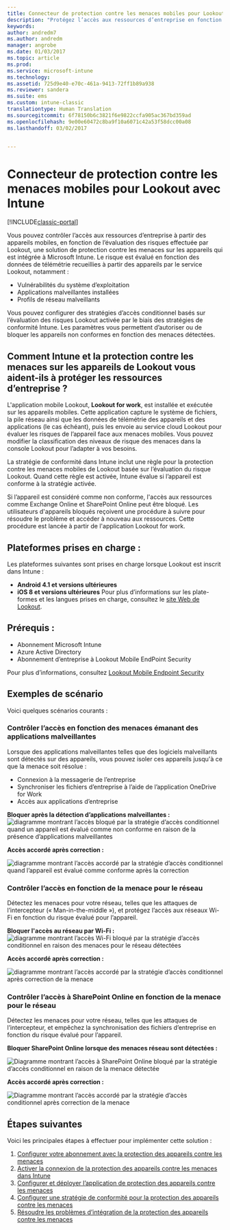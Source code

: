 ```yaml
---
title: Connecteur de protection contre les menaces mobiles pour Lookout | Microsoft Docs
description: "Protégez l’accès aux ressources d’entreprise en fonction du risque lié aux appareils, au réseau et aux applications avec le connecteur de protection contre les menaces mobiles pour Lookout et Intune."
keywords: 
author: andredm7
ms.author: andredm
manager: angrobe
ms.date: 01/03/2017
ms.topic: article
ms.prod: 
ms.service: microsoft-intune
ms.technology: 
ms.assetid: 725d9e40-e70c-461a-9413-72ff1b89a938
ms.reviewer: sandera
ms.suite: ems
ms.custom: intune-classic
translationtype: Human Translation
ms.sourcegitcommit: 6f78150b6c3821f6e9822ccfa905ac367bd359ad
ms.openlocfilehash: 9e00e60472c8ba9f10a6071c42a53f58dcc00a08
ms.lasthandoff: 03/02/2017


---
```


# <a name="lookout-mobile-threat-defense-connector-with-intune"></a>Connecteur de protection contre les menaces mobiles pour Lookout avec Intune

[!INCLUDE[classic-portal](../includes/classic-portal.md)]

Vous pouvez contrôler l’accès aux ressources d’entreprise à partir des appareils mobiles, en fonction de l’évaluation des risques effectuée par Lookout, une solution de protection contre les menaces sur les appareils qui est intégrée à Microsoft Intune. Le risque est évalué en fonction des données de télémétrie recueillies à partir des appareils par le service Lookout, notamment :
- Vulnérabilités du système d’exploitation
- Applications malveillantes installées
- Profils de réseau malveillants

Vous pouvez configurer des stratégies d’accès conditionnel basés sur l’évaluation des risques Lookout activée par le biais des stratégies de conformité Intune. Les paramètres vous permettent d’autoriser ou de bloquer les appareils non conformes en fonction des menaces détectées.

## <a name="how-do-intune-and-lookout-device-threat-protection-help-protect-company-resources"></a>Comment Intune et la protection contre les menaces sur les appareils de Lookout vous aident-ils à protéger les ressources d’entreprise ?
L'application mobile Lookout, **Lookout for work**, est installée et exécutée sur les appareils mobiles. Cette application capture le système de fichiers, la pile réseau ainsi que les données de télémétrie des appareils et des applications (le cas échéant), puis les envoie au service cloud Lookout pour évaluer les risques de l’appareil face aux menaces mobiles. Vous pouvez modifier la classification des niveaux de risque des menaces dans la console Lookout pour l’adapter à vos besoins.  

La stratégie de conformité dans Intune inclut une règle pour la protection contre les menaces mobiles de Lookout basée sur l’évaluation du risque Lookout. Quand cette règle est activée, Intune évalue si l’appareil est conforme à la stratégie activée.

Si l’appareil est considéré comme non conforme, l'accès aux ressources comme Exchange Online et SharePoint Online peut être bloqué. Les utilisateurs d'appareils bloqués reçoivent une procédure à suivre pour résoudre le problème et accéder à nouveau aux ressources. Cette procédure est lancée à partir de l'application Lookout for work.

## <a name="supported-platforms"></a>Plateformes prises en charge :
Les plateformes suivantes sont prises en charge lorsque Lookout est inscrit dans Intune :
* **Android 4.1 et versions ultérieures**
* **iOS 8 et versions ultérieures** Pour plus d’informations sur les plate-formes et les langues prises en charge, consultez le [site Web de Lookout](https://personal.support.lookout.com/hc/en-us/articles/114094140253).

## <a name="prerequisites"></a>Prérequis :
* Abonnement Microsoft Intune
* Azure Active Directory
* Abonnement d’entreprise à Lookout Mobile EndPoint Security  

Pour plus d’informations, consultez [Lookout Mobile Endpoint Security](https://www.lookout.com/products/mobile-endpoint-security)

## <a name="sample-scenarios"></a>Exemples de scénario
Voici quelques scénarios courants :

### <a name="control-access-based-on-threats-from-malicious-apps"></a>Contrôler l’accès en fonction des menaces émanant des applications malveillantes
Lorsque des applications malveillantes telles que des logiciels malveillants sont détectés sur des appareils, vous pouvez isoler ces appareils jusqu'à ce que la menace soit résolue :
* Connexion à la messagerie de l’entreprise
* Synchroniser les fichiers d’entreprise à l’aide de l’application OneDrive for Work
* Accès aux applications d’entreprise

**Bloquer après la détection d’applications malveillantes :**
![diagramme montrant l’accès bloqué par la stratégie d’accès conditionnel quand un appareil est évalué comme non conforme en raison de la présence d’applications malveillantes](../media/mtp/malicious-apps-blocked.png)

**Accès accordé après correction :**

![diagramme montrant l’accès accordé par la stratégie d’accès conditionnel quand l’appareil est évalué comme conforme après la correction](../media/mtp/malicious-apps-unblocked.png)

### <a name="control-access-based-on-threat-to-network"></a>Contrôler l’accès en fonction de la menace pour le réseau
Détectez les menaces pour votre réseau, telles que les attaques de l’intercepteur (« Man-in-the-middle »), et protégez l’accès aux réseaux Wi-Fi en fonction du risque évalué pour l’appareil.

**Bloquer l'accès au réseau par Wi-Fi :**
![diagramme montrant l’accès Wi-Fi bloqué par la stratégie d’accès conditionnel en raison des menaces pour le réseau détectées](../media/mtp/network-wifi-blocked.png)

**Accès accordé après correction :**

![diagramme montrant l’accès accordé par la stratégie d’accès conditionnel après correction de la menace](../media/mtp/network-wifi-unblocked.png)
### <a name="control-access-to-sharepoint-online-based-on-threat-to-network"></a>Contrôler l’accès à SharePoint Online en fonction de la menace pour le réseau

Détectez les menaces pour votre réseau, telles que les attaques de l’intercepteur, et empêchez la synchronisation des fichiers d’entreprise en fonction du risque évalué pour l’appareil.

**Bloquer SharePoint Online lorsque des menaces réseau sont détectées :**

![Diagramme montrant l’accès à SharePoint Online bloqué par la stratégie d’accès conditionnel en raison de la menace détectée](../media/mtp/network-spo-blocked.png)


**Accès accordé après correction :**

![Diagramme montrant l’accès accordé par la stratégie d’accès conditionnel après correction de la menace](../media/mtp/network-spo-unblocked.png)

## <a name="next-steps"></a>Étapes suivantes
Voici les principales étapes à effectuer pour implémenter cette solution :
1.    [Configurer votre abonnement avec la protection des appareils contre les menaces](device-threat-protection-subscription-setup.md)
2.    [Activer la connexion de la protection des appareils contre les menaces dans Intune](device-threat-protection-enable.md)
3.  [Configurer et déployer l’application de protection des appareils contre les menaces](device-threat-protection-apps.md)
4.    [Configurer une stratégie de conformité pour la protection des appareils contre les menaces](device-threat-protection-policy.md)
5.    [Résoudre les problèmes d’intégration de la protection des appareils contre les menaces](http://docs.microsoft.com/intune/troubleshoot/device-threat-protection-troubleshooting)

